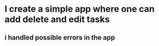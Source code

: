 # I create a simple app where one can add delete and edit tasks
## i handled possible errors in the app
